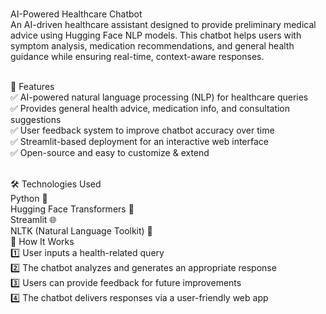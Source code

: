 </br>AI-Powered Healthcare Chatbot
</br>An AI-driven healthcare assistant designed to provide preliminary medical advice using Hugging Face NLP models. This chatbot helps users with symptom analysis, medication recommendations, and general health guidance while ensuring real-time, context-aware responses.

</br>🚀 Features
</br>✅ AI-powered natural language processing (NLP) for healthcare queries
</br>✅ Provides general health advice, medication info, and consultation suggestions
</br>✅ User feedback system to improve chatbot accuracy over time
</br>✅ Streamlit-based deployment for an interactive web interface
</br>✅ Open-source and easy to customize & extend

</br>🛠️ Technologies Used
</br>Python 🐍
</br>Hugging Face Transformers 🤗
</br>Streamlit 🌐
</br>NLTK (Natural Language Toolkit) 📖
</br>📌 How It Works
</br>1️⃣ User inputs a health-related query
</br>2️⃣ The chatbot analyzes and generates an appropriate response
</br>3️⃣ Users can provide feedback for future improvements
</br>4️⃣ The chatbot delivers responses via a user-friendly web app
